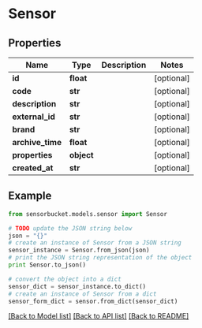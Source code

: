 # Sensor


## Properties
Name | Type | Description | Notes
------------ | ------------- | ------------- | -------------
**id** | **float** |  | [optional] 
**code** | **str** |  | [optional] 
**description** | **str** |  | [optional] 
**external_id** | **str** |  | [optional] 
**brand** | **str** |  | [optional] 
**archive_time** | **float** |  | [optional] 
**properties** | **object** |  | [optional] 
**created_at** | **str** |  | [optional] 

## Example

```python
from sensorbucket.models.sensor import Sensor

# TODO update the JSON string below
json = "{}"
# create an instance of Sensor from a JSON string
sensor_instance = Sensor.from_json(json)
# print the JSON string representation of the object
print Sensor.to_json()

# convert the object into a dict
sensor_dict = sensor_instance.to_dict()
# create an instance of Sensor from a dict
sensor_form_dict = sensor.from_dict(sensor_dict)
```
[[Back to Model list]](../README.md#documentation-for-models) [[Back to API list]](../README.md#documentation-for-api-endpoints) [[Back to README]](../README.md)


